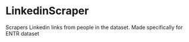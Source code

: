 # LinkedinScraper
Scrapers Linkedin links from people in the dataset. Made specifically for ENTR dataset 
